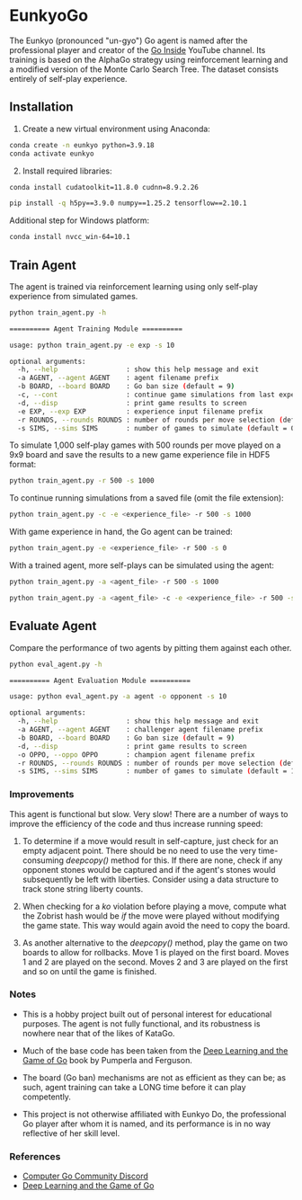 # EunkyoGo

The Eunkyo (pronounced "un-gyo") Go agent is named after the professional player and creator of the [Go Inside](https://www.youtube.com/@eunkyodo) YouTube channel. Its training is based on the AlphaGo strategy using reinforcement learning and a modified version of the Monte Carlo Search Tree. The dataset consists entirely of self-play experience.

## Installation

1. Create a new virtual environment using Anaconda:

```bash
conda create -n eunkyo python=3.9.18
conda activate eunkyo
```

2. Install required libraries:

```bash
conda install cudatoolkit=11.8.0 cudnn=8.9.2.26
```

```bash
pip install -q h5py==3.9.0 numpy==1.25.2 tensorflow==2.10.1
```

Additional step for Windows platform:

```bash
conda install nvcc_win-64=10.1
```

## Train Agent

The agent is trained via reinforcement learning using only self-play experience from simulated games.

```bash
python train_agent.py -h

========== Agent Training Module ==========

usage: python train_agent.py -e exp -s 10

optional arguments:
  -h, --help                 : show this help message and exit
  -a AGENT, --agent AGENT    : agent filename prefix
  -b BOARD, --board BOARD    : Go ban size (default = 9)
  -c, --cont                 : continue game simulations from last experience save point
  -d, --disp                 : print game results to screen
  -e EXP, --exp EXP          : experience input filename prefix
  -r ROUNDS, --rounds ROUNDS : number of rounds per move selection (default = 1)
  -s SIMS, --sims SIMS       : number of games to simulate (default = 0)
```

To simulate 1,000 self-play games with 500 rounds per move played on a 9x9 board and save the results to a new game experience file in HDF5 format:

```bash
python train_agent.py -r 500 -s 1000
```

To continue running simulations from a saved file (omit the file extension):

```bash
python train_agent.py -c -e <experience_file> -r 500 -s 1000
```

With game experience in hand, the Go agent can be trained:

```bash
python train_agent.py -e <experience_file> -r 500 -s 0
```

With a trained agent, more self-plays can be simulated using the agent:

```bash
python train_agent.py -a <agent_file> -r 500 -s 1000
```

```bash
python train_agent.py -a <agent_file> -c -e <experience_file> -r 500 -s 1000
```

## Evaluate Agent

Compare the performance of two agents by pitting them against each other.

```bash
python eval_agent.py -h

========== Agent Evaluation Module ==========

usage: python eval_agent.py -a agent -o opponent -s 10

optional arguments:
  -h, --help                 : show this help message and exit
  -a AGENT, --agent AGENT    : challenger agent filename prefix
  -b BOARD, --board BOARD    : Go ban size (default = 9)
  -d, --disp                 : print game results to screen
  -o OPPO, --oppo OPPO       : champion agent filename prefix
  -r ROUNDS, --rounds ROUNDS : number of rounds per move selection (default = 1)
  -s SIMS, --sims SIMS       : number of games to simulate (default = 1)
```

### Improvements

This agent is functional but slow. Very slow! There are a number of ways to improve the efficiency of the code and thus increase running speed:

1. To determine if a move would result in self-capture, just check for an empty adjacent point. There should be no need to use the very time-consuming *deepcopy()* method for this. If there are none, check if any opponent stones would be captured and if the agent's stones would subsequently be left with liberties. Consider using a data structure to track stone string liberty counts.

2. When checking for a *ko* violation before playing a move, compute what the Zobrist hash would be *if* the move were played without modifying the game state. This way would again avoid the need to copy the board.

3. As another alternative to the *deepcopy()* method, play the game on two boards to allow for rollbacks. Move 1 is played on the first board. Moves 1 and 2 are played on the second. Moves 2 and 3 are played on the first and so on until the game is finished.

### Notes

* This is a hobby project built out of personal interest for educational purposes. The agent is not fully functional, and its robustness is nowhere near that of the likes of KataGo.

* Much of the base code has been taken from the [Deep Learning and the Game of Go](https://www.manning.com/books/deep-learning-and-the-game-of-go) book by Pumperla and Ferguson.

* The board (Go ban) mechanisms are not as efficient as they can be; as such, agent training can take a LONG time before it can play competently.

* This project is not otherwise affiliated with Eunkyo Do, the professional Go player after whom it is named, and its performance is in no way reflective of her skill level.

### References

* [Computer Go Community Discord](https://discord.com/invite/eTVCY5b)
* [Deep Learning and the Game of Go](https://www.manning.com/books/deep-learning-and-the-game-of-go)
